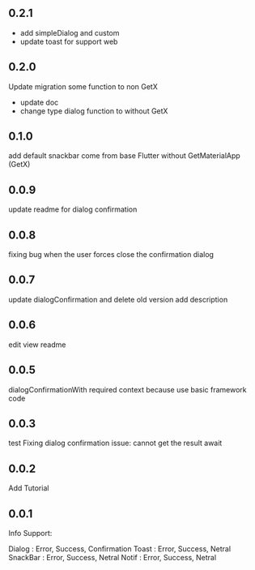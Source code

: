 ## 0.2.1

- add simpleDialog and custom
- update toast for support web

## 0.2.0

Update migration some function to non GetX

- update doc
- change type dialog function to without GetX

## 0.1.0

add default snackbar come from base Flutter without GetMaterialApp (GetX)

## 0.0.9

update readme for dialog confirmation

## 0.0.8

fixing bug when the user forces close the confirmation dialog

## 0.0.7

update dialogConfirmation and delete old version
add description

## 0.0.6

edit view readme

## 0.0.5

dialogConfirmationWith
required context because use basic framework code

## 0.0.3

test Fixing dialog confirmation
issue: cannot get the result await

## 0.0.2

Add Tutorial

## 0.0.1

Info Support:

Dialog : Error, Success, Confirmation
Toast : Error, Success, Netral
SnackBar : Error, Success, Netral
Notif : Error, Success, Netral
